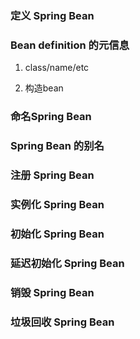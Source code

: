 ### 定义 Spring Bean

### Bean definition 的元信息

1. class/name/etc

2. 构造bean

### 命名Spring Bean

### Spring Bean 的别名

### 注册 Spring Bean

### 实例化 Spring Bean

### 初始化 Spring Bean

### 延迟初始化 Spring Bean


### 销毁 Spring Bean

### 垃圾回收 Spring Bean
